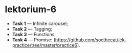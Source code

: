 # lektorium-6

* **Task 1** — Infinite carousel;
* **Task 2** — Tagging;
* **Task 3** — Functions;
* **Task 4** — Promise: (https://github.com/socthecat/lek-practice/tree/master/practice6).